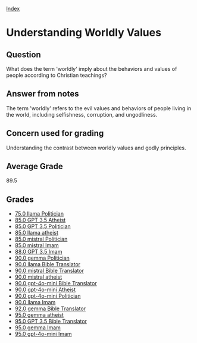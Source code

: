 
[Index](../../index.md)
# Understanding Worldly Values
## Question
What does the term 'worldly' imply about the behaviors and values of people according to Christian teachings?

## Answer from notes
The term 'worldly' refers to the evil values and behaviors of people living in the world, including selfishness, corruption, and ungodliness.

## Concern used for grading
Understanding the contrast between worldly values and godly principles.

## Average Grade
89.5

## Grades
 * [75.0 llama Politician](../answers/llama_Politician/Understanding_Worldly_Values.md)
 * [85.0 GPT 3.5 Atheist](../answers/GPT_3.5_Atheist/Understanding_Worldly_Values.md)
 * [85.0 GPT 3.5 Politician](../answers/GPT_3.5_Politician/Understanding_Worldly_Values.md)
 * [85.0 llama atheist](../answers/llama_atheist/Understanding_Worldly_Values.md)
 * [85.0 mistral Politician](../answers/mistral_Politician/Understanding_Worldly_Values.md)
 * [85.0 mistral Imam](../answers/mistral_Imam/Understanding_Worldly_Values.md)
 * [88.0 GPT 3.5 Imam](../answers/GPT_3.5_Imam/Understanding_Worldly_Values.md)
 * [90.0 gemma Politician](../answers/gemma_Politician/Understanding_Worldly_Values.md)
 * [90.0 llama Bible Translator](../answers/llama_Bible_Translator/Understanding_Worldly_Values.md)
 * [90.0 mistral Bible Translator](../answers/mistral_Bible_Translator/Understanding_Worldly_Values.md)
 * [90.0 mistral atheist](../answers/mistral_atheist/Understanding_Worldly_Values.md)
 * [90.0 gpt-4o-mini Bible Translator](../answers/gpt-4o-mini_Bible_Translator/Understanding_Worldly_Values.md)
 * [90.0 gpt-4o-mini Atheist](../answers/gpt-4o-mini_Atheist/Understanding_Worldly_Values.md)
 * [90.0 gpt-4o-mini Politician](../answers/gpt-4o-mini_Politician/Understanding_Worldly_Values.md)
 * [90.0 llama Imam](../answers/llama_Imam/Understanding_Worldly_Values.md)
 * [92.0 gemma Bible Translator](../answers/gemma_Bible_Translator/Understanding_Worldly_Values.md)
 * [95.0 gemma atheist](../answers/gemma_atheist/Understanding_Worldly_Values.md)
 * [95.0 GPT 3.5 Bible Translator](../answers/GPT_3.5_Bible_Translator/Understanding_Worldly_Values.md)
 * [95.0 gemma Imam](../answers/gemma_Imam/Understanding_Worldly_Values.md)
 * [95.0 gpt-4o-mini Imam](../answers/gpt-4o-mini_Imam/Understanding_Worldly_Values.md)
